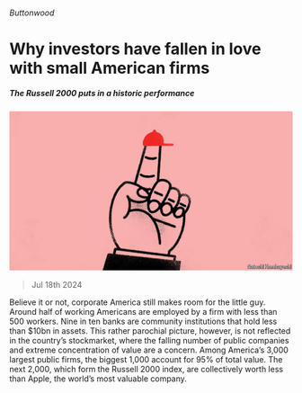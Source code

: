 ###### Buttonwood

# Why investors have fallen in love with small American firms 

##### The Russell 2000 puts in a historic performance 

![image](images/20240720_FND002.jpg) 

> Jul 18th 2024 

Believe it or not, corporate America still makes room for the little guy. Around half of working Americans are employed by a firm with less than 500 workers. Nine in ten banks are community institutions that hold less than $10bn in assets. This rather parochial picture, however, is not reflected in the country’s stockmarket, where the falling number of public companies and extreme concentration of value are a concern. Among America’s 3,000 largest public firms, the biggest 1,000 account for 95% of total value. The next 2,000, which form the Russell 2000 index, are collectively worth less than Apple, the world’s most valuable company.

